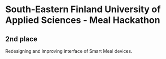 # South-Eastern Finland University of Applied Sciences - Meal Hackathon

## 2nd place

Redesigning and improving interface of Smart Meal devices.

